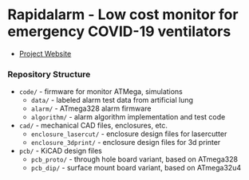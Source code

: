 # Rapidalarm - Low cost monitor for emergency COVID-19 ventilators

- [Project Website](http://rapidalarm.github.io)

### Repository Structure

- `code/` - firmware for monitor ATMega, simulations
  - `data/` - labeled alarm test data from artificial lung
  - `alarm/` - ATmega328 alarm firmware
  - `algorithm/` - alarm algorithm implementation and test code
- `cad/` - mechanical CAD files, enclosures, etc.
    - `enclosure_lasercut/` - enclosure design files for lasercutter
    - `enclosure_3dprint/` - enclosure design files for 3d printer
- `pcb/` - KiCAD design files
  - `pcb_proto/` - through hole board variant, based on ATmega328
  - `pcb_dip/` - surface mount board variant, based on ATmega32u4
